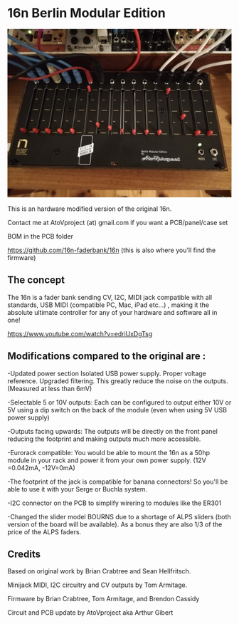 <h1>16n Berlin Modular Edition</h1>

<img src="https://github.com/AtoVproject/16n-AtoVproject-rework/blob/master/16n%20BM.jpg?raw=true">

This is an hardware modified version of the original 16n.

Contact me at AtoVproject (at) gmail.com if you want a PCB/panel/case set

BOM in the PCB folder

https://github.com/16n-faderbank/16n (this is also where you'll find the firmware)

<h2>The concept</h2>
The 16n is a fader bank sending CV, I2C, MIDI jack compatible with all standards, USB MIDI (compatible PC, Mac, iPad etc...) , making it the absolute ultimate controller for any of your hardware and software all in one! 

https://www.youtube.com/watch?v=edriUxDgTsg


<h2>Modifications compared to the original are :</h2>

-Updated power section
  Isolated USB power supply. Proper voltage reference. Upgraded filtering.
    This greatly reduce the noise on the outputs. (Measured at less than 6mV)

-Selectable 5 or 10V outputs: Each can be configured to output either 10V or 5V using a dip switch on the back of the module (even when using 5V USB power supply)

-Outputs facing upwards: The outputs will be directly on the front panel reducing the footprint and making outputs much more accessible.

-Eurorack compatible: You would be able to mount the 16n as a 50hp module in your rack and power it from your own power supply. (12V =0.042mA, -12V=0mA)

-The footprint of the jack is compatible for banana connectors! So you'll be able to use it with your Serge or Buchla system.

-I2C connector on the PCB to simplify wirering to modules like the ER301

-Changed the slider model BOURNS due to a shortage of ALPS sliders (both version of the board will be available). As a bonus they are also 1/3 of the price of the ALPS faders.


<h2>Credits</h2>

Based on original work by Brian Crabtree and Sean Hellfritsch.

Minijack MIDI, I2C circuitry and CV outputs by Tom Armitage.

Firmware by Brian Crabtree, Tom Armitage, and Brendon Cassidy

Circuit and PCB update by AtoVproject aka Arthur Gibert
